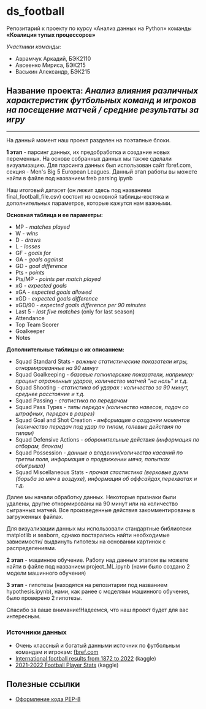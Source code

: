 # ds_football
Репозитарий к проекту по курсу «Анализ данных на Python» команды __«Коалиция тупых процессоров»__

_Участники команды_:
- Аврамчук Аркадий, БЭК2110
- Авсеенко Мириса, БЭК215
- Васькин Александр, БЭК215

## Название проекта: _Анализ влияния различных характеристик футбольных команд и игроков на посещение матчей / средние результаты за игру_

---
На данный момент наш проект разделен на поэтапные блоки.

__1 этап__ - парсинг данных, их предобработка и создание новых переменных. На основе собранных данных мы также сделали визуализацию.
Для парсинга данных был использован сайт fbref.com, секция - Men's Big 5 European Leagues. Данный этап работы вы можете найти в файле под названием freb parsing.ipynb


Наш итоговый датасет (он лежит здесь под названием final_football_file.csv) состоит из основной таблицы-костяка и дополнительных параметров, которые кажутся нам важными. 


**Основная таблица и ее параметры:**
- MP - _matches played_
- W - _wins_
- D -  _draws_
- L -  _losses_
- GF - _goals for_
- GA - _goals against_
- GD - _goal difference_
- Pts -  _points_
- Pts/MP -  _points per match played_
- xG -  _expected goals_
- xGA -  _expected goals allowed_
- xGD -  _expected goals difference_
- xGD/90 -  _expected goals difference per 90 minutes_
- Last 5 -  _last five matches_ (only for last season)
- Attendance 
- Top Team Scorer 
- Goalkeeper 
- Notes

**Дополнительные таблицы с их описанием:**
- Squad Standard Stats -  _важные статистические показатели игры, отнормированные на 90 минут_
- Squad Goalkeeping - _базовые голкиперские показатели, например: процент отраженных ударов, количество матчей "на ноль" и т.д._
- Squad Shooting - _статистика об ударах : количество за 90 минут, среднее расстояние и т.д._
- Squad Passing - _статистика по передачам_
- Squad Pass Types - _типы передач (количество навесов, подач со штрафных, передач в разрез)_
- Squad Goal and Shot Creation - _информация о создании моментов (количество передач под удар по типам, голевые действия по типам)_
- Squad Defensive Actions - _оборонительные действия (информация по отборам, блокам)_
- Squad Possession - _данные о владении(количество касаний по третям поля, информация о продвижении мяча, попытках обыгрыша)_
- Squad Miscellaneous Stats - _прочая стастистика (верховые дуэли (борьба за мяч в воздухе), информация об оффсайдах,перехватах и т.д._


Далее мы начали обработку данных. Некоторые признаки были удалены, другие отнормированы на 90 минут или на количество сыгранных матчей. Все произведенные действия закомментированы в загруженных файлах.

Для визуализации данных мы использовали стандартные библиотеки matplotlib и seaborn, однако постарались найти необходимые зависимости/ выдвинуть гипотезы на основании картинок с распределениями.

__2 этап__ - машинное обучение. Работу над данным этапом вы можете найти в файле под названием project_ML.ipynb (нами было создано 2 модели машинного обучения)


__3 этап__ - гипотезы (находятся на репозитарии под названием hypothesis.ipynb), нами, как ранее с моделями машинного обучения, было проверено 2 гипотезы.

Спасибо за ваше внимание!Надеемся, что наш проект будет для вас интересным.

### Источники данных
- Очень классный и богатый данными источник по футбольным командам и игрокам: [fbref.com](https://fbref.com/en/)
- [International football results from 1872 to 2022](https://www.kaggle.com/martj42/international-football-results-from-1872-to-2017) (kaggle)
- [2021-2022 Football Player Stats](https://www.kaggle.com/datasets/vivovinco/20212022-football-player-stats) (kaggle)




## Полезные ссылки
- [Оформление кода PEP-8](https://pythonworld.ru/osnovy/pep-8-rukovodstvo-po-napisaniyu-koda-na-python.html)
